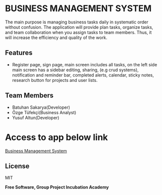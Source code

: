 # BUSINESS MANAGEMENT SYSTEM  


The main purpose is managing business tasks daily in systematic order without confusion. The application will provide plan tasks, organize tasks, and team collaboration when you assign tasks to team members. Thus, it will increase the efficiency and quality of the work.



## Features

- Register page, sign page, main screen includes all tasks, on the left side main screen has a sidebar editing, sharing, (e.g crud systems), notification and reminder bar, completed alerts, calendar, sticky notes, research button for projects and user lists.



## Team Members



- Batuhan Sakarya(Developer)
- Özge Tüfekçi(Business Analyst)
- Yusuf Altun(Developer)

# Access to app below link

[Business Management System](https://bms-incudemy.herokuapp.com/)

## License

MIT

**Free Software, Group Project Incubation Academy**



  
